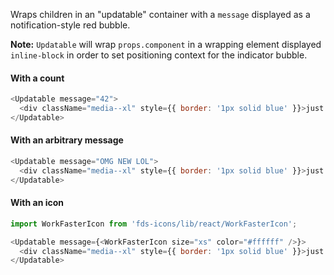 Wraps children in an "updatable" container with a `message` displayed as a
notification-style red bubble.

**Note:** `Updatable` will wrap `props.component` in a wrapping element displayed `inline-block`
in order to set positioning context for the indicator bubble.

#### With a count

```js
<Updatable message="42">
  <div className="media--xl" style={{ border: '1px solid blue' }}>just a div, but could be anything</div>
</Updatable>
```

#### With an arbitrary message

```js
<Updatable message="OMG NEW LOL">
  <div className="media--xl" style={{ border: '1px solid blue' }}>just a div, but could be anything</div>
</Updatable>
```

#### With an icon

```js
import WorkFasterIcon from 'fds-icons/lib/react/WorkFasterIcon';

<Updatable message={<WorkFasterIcon size="xs" color="#ffffff" />}>
  <div className="media--xl" style={{ border: '1px solid blue' }}>just a div, but could be anything</div>
</Updatable>
```
